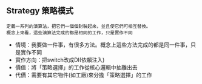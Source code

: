 ﻿## Strategy 策略模式

```
定義一系列的演算法，把它們一個個封裝起來，並且使它們可相互替換。
概念上來看，這些演算法完成的都是相同的工作，只是實作不同
```

- 情境：我要做一件事，有很多方法。概念上這些方法完成的都是同一件事，只是實作不同
- 實作方向：把switch改成DI(依賴注入)
- 價值：將「策略選擇」的工作從核心邏輯中抽離出去
- 代價：需要有其它物件(如工廠)來分擔「策略選擇」的工作